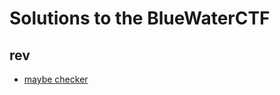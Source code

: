 # Solutions to the BlueWaterCTF
## rev
- [maybe checker](https://github.com/HawkSecUnifei/Writeups/tree/main/2024/BlueWaterCTF-2024/maybe-checker)
